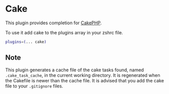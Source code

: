 # Cake

This plugin provides completion for [CakePHP](https://cakephp.org/).

To use it add cake to the plugins array in your zshrc file.

```bash
plugins=(... cake)
```

## Note

This plugin generates a cache file of the cake tasks found, named `.cake_task_cache`, in the current working directory.
It is regenerated when the Cakefile is newer than the cache file. It is advised that you add the cake file to your
`.gitignore` files.
